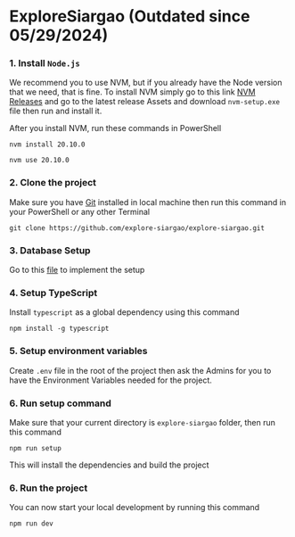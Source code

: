 # ExploreSiargao (Outdated since 05/29/2024)

### 1. Install `Node.js`

We recommend you to use NVM, but if you already have the Node version that we need, that is fine. To install NVM simply go to this link [NVM Releases](https://github.com/coreybutler/nvm-windows/releases) and go to the latest release Assets and download `nvm-setup.exe` file then run and install it.

After you install NVM, run these commands in PowerShell

```
nvm install 20.10.0
```

```
nvm use 20.10.0
```

### 2. Clone the project

Make sure you have <a href="https://git-scm.com/" target="_blank">Git</a> installed in local machine then run this command in your PowerShell or any other Terminal

```
git clone https://github.com/explore-siargao/explore-siargao.git
```

### 3. Database Setup

Go to this <a href="/docs/local_database_setup.md" target="_blank">file</a> to implement the setup

### 4. Setup TypeScript

Install `typescript` as a global dependency using this command

```
npm install -g typescript
```

### 5. Setup environment variables

Create `.env` file in the root of the project then ask the Admins for you to have the Environment Variables needed for the project.

### 6. Run setup command

Make sure that your current directory is `explore-siargao` folder, then run this command

```
npm run setup
```

This will install the dependencies and build the project

### 6. Run the project

You can now start your local development by running this command

```
npm run dev
```
